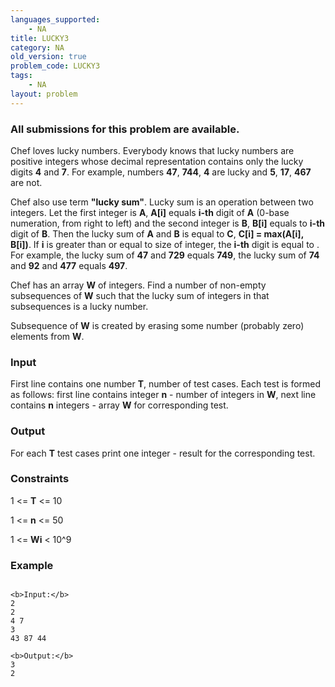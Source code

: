 ```yaml
---
languages_supported:
    - NA
title: LUCKY3
category: NA
old_version: true
problem_code: LUCKY3
tags:
    - NA
layout: problem
---
```

###  All submissions for this problem are available. 

 Chef loves lucky numbers. Everybody knows that lucky numbers are positive integers whose decimal representation contains only the lucky digits **4** and **7**. For example, numbers **47**, **744**, **4** are lucky and **5**, **17**, **467** are not.

 Chef also use term **"lucky sum"**. Lucky sum is an operation between two integers. Let the first integer is **A**, **A\[i\]** equals **i-th** digit of **A** (0-base numeration, from right to left) and the second integer is **B**, **B\[i\]** equals to **i-th** digit of **B**. Then the lucky sum of **A** and **B** is equal to **C**, **C\[i\] = max(A\[i\], B\[i\])**. If **i** is greater than or equal to size of integer, the **i-th** digit is equal to . For example, the lucky sum of **47** and **729** equals **749**, the lucky sum of **74** and **92** and **477** equals **497**.

 Chef has an array **W** of integers. Find a number of non-empty subsequences of **W** such that the lucky sum of integers in that subsequences is a lucky number.

 Subsequence of **W** is created by erasing some number (probably zero) elements from **W**.

### Input

First line contains one number **T**, number of test cases. Each test is formed as follows: first line contains integer **n** - number of integers in **W**, next line contains **n** integers - array **W** for corresponding test.

### Output

For each **T** test cases print one integer - result for the corresponding test.

### Constraints

1 <= **T** <= 10

1 <= **n** <= 50

1 <= **Wi** < 10^9

### Example

```

<b>Input:</b>
2
2
4 7
3
43 87 44

<b>Output:</b>
3
2

```